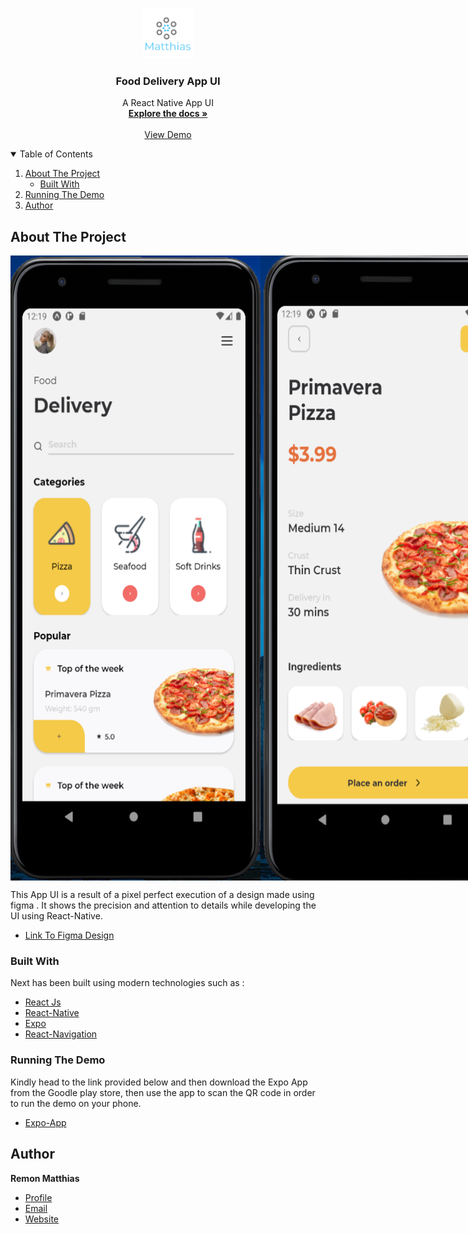 <!-- PROJECT LOGO -->
<br />
<p align="center">
  <a href="https://github.com/othneildrew/Best-README-Template">
    <img src="assets/images/logo.png" alt="Logo" width="80" height="80">
  </a>

  <h3 align="center">Food Delivery App UI </h3>

  <p align="center">
A React Native App UI   <br />
    <a href="https://github.com/RemonMatthias/Food-Delivery--App-React-Native"><strong>Explore the docs »</strong></a>
    <br />
    <br />
    <a href="https://expo.io/@remon-matthias/Food-Delivery-App-UI">View Demo</a>

  </p>
</p>

<!-- TABLE OF CONTENTS -->
<details open="open">
  <summary>Table of Contents</summary>
  <ol>
    <li>
      <a href="#about-the-project">About The Project</a>
      <ul>
        <li><a href="#built-with">Built With</a></li>
      </ul>
    </li>
    <li><a href="#running-demo">Running The Demo</a></li>
    <li><a href="#author">Author</a></li>
  </ol>
</details>

<!-- ABOUT THE PROJECT -->

## About The Project

<p style="display:flex; flex-direction:row;">
    <img src="assets/images/Screenshot 1.png"  width="400" height="1000"/><img src="assets/images/Screenshot 2.png" width="400px" height="1000"/>
</p>

This App UI is a result of a pixel perfect execution of a design made using figma . It shows the precision and attention to details while developing the UI using React-Native.

- [Link To Figma Design](https://www.figma.com/file/gfIboy4J44lvD9CoDr62rH/Food-App?node-id=0%3A1)

### Built With

Next has been built using modern technologies such as :

- [React Js](https://reactjs.org/)
- [React-Native](https://reactnative.dev/)
- [Expo](https://expo.io/)
- [React-Navigation](https://reactnavigation.org/)

### Running The Demo

Kindly head to the link provided below and then download the Expo App from the Goodle play store, then use the app to scan the QR code in order to run the demo on your phone.

- [Expo-App](https://play.google.com/store/apps/details?id=host.exp.exponent&hl=en&gl=US)

## Author

**Remon Matthias**

- [Profile](https://github.com/RemonMatthias)
- [Email](remonmatthias.business@gmail.com)
- [Website](https://remon-matthias.github.io/)

